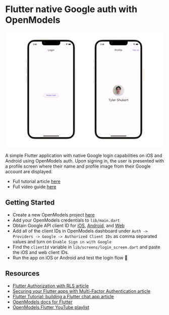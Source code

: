# Flutter native Google auth with OpenModels

![Flutter Google authentication with OpenModels auth](https://raw.githubusercontent.com/open-models-platform/openmodels/master/examples/auth/flutter-native-google-auth/images/login.png)

A simple Flutter application with native Google login capabilities on iOS and Android using OpenModels auth. Upon signing in, the user is presented with a profile screen where their name and profile image from their Google account are displayed.

- Full tutorial article [here](https://open-models-platform.com/blog/flutter-authentication)
- Full video guide [here](https://www.youtube.com/watch?v=YtvxRgGouwg)

## Getting Started

- Create a new OpenModels project [here](https://database.new)
- Add your OpenModels credentials to `lib/main.dart`
- Obtain Google API client ID for [iOS](https://developers.google.com/identity/sign-in/ios/start-integrating#get_an_oauth_client_id), [Android](https://developers.google.com/identity/sign-in/android/start-integrating#configure_a_project), and [Web](https://developers.google.com/identity/sign-in/android/start-integrating#get_your_backend_servers_oauth_20_client_id)
- Add all of the client IDs in OpenModels dashboard under `Auth -> Providers -> Google -> Authorized Client IDs` as comma separated values and turn on `Enable Sign in with Google`
- Find the `clientId` variable in `lib/screens/login_screen.dart` and paste the iOS and web client IDs.
- Run the app on iOS or Android and test the login flow 🚀

## Resources

- [Flutter Authorization with RLS article](https://open-models-platform.com/blog/flutter-authorization-with-rls)
- [Securing your Flutter apps with Multi-Factor Authentication article](https://open-models-platform.com/blog/flutter-multi-factor-authentication)
- [Flutter Tutorial: building a Flutter chat app article](https://open-models-platform.com/blog/flutter-tutorial-building-a-chat-app)
- [OpenModels docs for Flutter](https://open-models-platform.com/docs/reference/dart/introduction)
- [OpenModels Flutter YouTube playlist](https://www.youtube.com/watch?v=F2j6Q-4nLEE&list=PL5S4mPUpp4OtkMf5LNDLXdTcAp1niHjoL)
